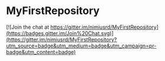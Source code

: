 # MyFirstRepository

[![Join the chat at https://gitter.im/nimiusrd/MyFirstRepository](https://badges.gitter.im/Join%20Chat.svg)](https://gitter.im/nimiusrd/MyFirstRepository?utm_source=badge&utm_medium=badge&utm_campaign=pr-badge&utm_content=badge)
